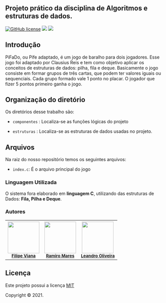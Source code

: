 ## Projeto prático da disciplina de Algoritmos e estruturas de dados.

[![GitHub license](https://img.shields.io/github/license/Naereen/StrapDown.js.svg)](https://github.com/filipevl/PiFaDo) [![](https://img.shields.io/github/languages/code-size/filipevl/PiFaDo)]() [![](https://img.shields.io/github/contributors/filipevl/PiFaDo)](https://github.com/filipevl/PiFaDo/graphs/contributors)


## Introdução

PiFaDo, ou Pife adaptado, é um jogo de baralho para dois jogadores. Esse jogo foi
adaptado por Clausius Reis e tem como objetivo aplicar os conceitos de estruturas de
dados: pilha, fila e deque. Basicamente o jogo consiste em formar grupos de três cartas,
que podem ter valores iguais ou sequenciais. Cada grupo formado vale 1 ponto no placar. O
jogador que fizer 5 pontos primeiro ganha o jogo.


## Organização do diretório

Os diretórios desse trabalho são:

- `componentes` : Localiza-se as funções lógicas do projeto

- `estruturas` : Localiza-se as estruturas de dados usadas no projeto.
  
## Arquivos

Na raiz do nosso repositório temos os seguintes arquivos:

- `index.c`: É o arquivo principal do jogo

### Linguagem Utilizada

O sistema fora elaborado em  **linguagem C**, utilizando das estruturas de Dados: **Fila, Pilha e Deque**.
  
### Autores

<table style="width:100%">
    <tr>
    <th>
        <div>
            <img src="https://avatars.githubusercontent.com/u/53842848?v=4" width="100px;">
            <br/>
            <sub>
                <a href="https://github.com/filipevl">Filipe Viana</a>
            </sub>
        </div>
    </th>
    <th>
        <div>
            <img src="https://avatars.githubusercontent.com/u/82061209?v=4" width="100px;">
            <br/>
            <sub>
                <a href="https://github.com/oliveiramiro2">Ramiro Mares</a>
            </sub>
        </div>
    </th>
    <th>
        <div>
            <img src="https://avatars.githubusercontent.com/u/51803896?v=4" width="100px;">
            <br/>
            <sub>
                <a href="https://github.com/leandroUFV">Leandro Oliveira</a>
            </sub>
        </div>
    </th>
</table>


## Licença

Este projeto possui a licença <a href="https://github.com/filipevl/PiFaDo/blob/master/License" target="_blank">MIT</a>

Copyright © 2021.

